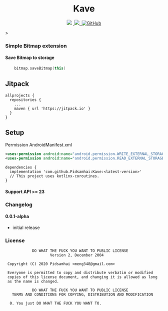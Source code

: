 <h1 align="center">Kave</h1>

<p align="center">
<a href="https://jitpack.io/#Pidsamhai/Kave"> <img src="https://jitpack.io/v/Pidsamhai/Kave.svg" /></a>
<a href="https://kotlinlang.org">&nbsp<img src="https://img.shields.io/badge/Kotlin-1.3.72-blue.svg" /> </a>
<a href="https://github.com/Pidsamhai/Kave/blob/master/License.txt">&nbsp<img alt="GitHub" src="https://img.shields.io/github/license/Pidsamhai/Kave"></a>
</p>>

### Simple Bitmap extension

#### Save Bitmap to storage

```kotlin
    bitmap.saveBitmap(this)
```

## Jitpack

```text
allprojects {
  repositories {
    ...
    maven { url 'https://jitpack.io' }
  }
}
```
## Setup

Permission AndroidManifest.xml

```xml
<uses-permission android:name="android.permission.WRITE_EXTERNAL_STORAGE"/>
<uses-permission android:name="android.permission.READ_EXTERNAL_STORAGE"/>
```

```text
dependencies {
  implementation 'com.github.Pidsamhai:Kave:<latest-version>'
  // This project uses kotlinx-coroutines.
}
```

#### Support API >= 23

### Changelog

####  0.0.1-alpha

*  initial release

### License
```text
            DO WHAT THE FUCK YOU WANT TO PUBLIC LICENSE
                    Version 2, December 2004

 Copyright (C) 2020 Pidsamhai <meng348@gmail.com>

 Everyone is permitted to copy and distribute verbatim or modified
 copies of this license document, and changing it is allowed as long
 as the name is changed.

            DO WHAT THE FUCK YOU WANT TO PUBLIC LICENSE
   TERMS AND CONDITIONS FOR COPYING, DISTRIBUTION AND MODIFICATION

  0. You just DO WHAT THE FUCK YOU WANT TO.
```

